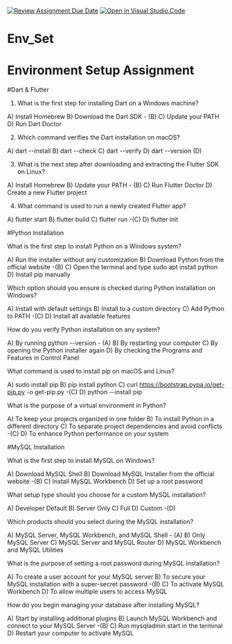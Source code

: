 [![Review Assignment Due Date](https://classroom.github.com/assets/deadline-readme-button-22041afd0340ce965d47ae6ef1cefeee28c7c493a6346c4f15d667ab976d596c.svg)](https://classroom.github.com/a/vnsr1XuU)
[![Open in Visual Studio Code](https://classroom.github.com/assets/open-in-vscode-2e0aaae1b6195c2367325f4f02e2d04e9abb55f0b24a779b69b11b9e10269abc.svg)](https://classroom.github.com/online_ide?assignment_repo_id=15626610&assignment_repo_type=AssignmentRepo)
# Env_Set

# Environment Setup Assignment

#Dart & Flutter

1. What is the first step for installing Dart on a Windows machine?

A) Install Homebrew
B) Download the Dart SDK - (B)
C) Update your PATH
D) Run Dart Doctor


2. Which command verifies the Dart installation on macOS?

A) dart --install
B) dart --check
C) dart --verify
D) dart --version (D)


3. What is the next step after downloading and extracting the Flutter SDK on Linux?

A) Install Homebrew
B) Update your PATH - (B)
C) Run Flutter Doctor
D) Create a new Flutter project


4. What command is used to run a newly created Flutter app?

A) flutter start
B) flutter build
C) flutter run -(C)
D) flutter init


#Python Installation

What is the first step to install Python on a Windows system?

A) Run the installer without any customization
B) Download Python from the official website -(B)
C) Open the terminal and type sudo apt install python
D) Install pip manually

Which option should you ensure is checked during Python installation on Windows?

A) Install with default settings
B) Install to a custom directory
C) Add Python to PATH -(C)
D) Install all available features

How do you verify Python installation on any system?

A) By running python --version - (A)
B) By restarting your computer
C) By opening the Python installer again
D) By checking the Programs and Features in Control Panel

What command is used to install pip on macOS and Linux?

A) sudo install pip
B) pip install python
C) curl https://bootstrap.pypa.io/get-pip.py -o get-pip.py -(C)
D) python --install pip

What is the purpose of a virtual environment in Python?

A) To keep your projects organized in one folder
B) To install Python in a different directory
C) To separate project dependencies and avoid conflicts -(C)
D) To enhance Python performance on your system

#MySQL Installation

What is the first step to install MySQL on Windows?

A) Download MySQL Shell
B) Download MySQL Installer from the official website -(B)
C) Install MySQL Workbench
D) Set up a root password

What setup type should you choose for a custom MySQL installation?

A) Developer Default
B) Server Only
C) Full
D) Custom -(D)

Which products should you select during the MySQL installation?

A) MySQL Server, MySQL Workbench, and MySQL Shell - (A)
B) Only MySQL Server
C) MySQL Server and MySQL Router
D) MySQL Workbench and MySQL Utilities

What is the purpose of setting a root password during MySQL installation?

A) To create a user account for your MySQL server
B) To secure your MySQL installation with a super-secret password -(B)
C) To activate MySQL Workbench
D) To allow multiple users to access MySQL

How do you begin managing your database after installing MySQL?

A) Start by installing additional plugins
B) Launch MySQL Workbench and connect to your MySQL Server -(B)
C) Run mysqladmin start in the terminal
D) Restart your computer to activate MySQL
